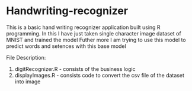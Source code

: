 # Handwriting-recognizer
This is a basic hand writing recognizer application built using R programming.
In this I have just taken single character image dataset of MNIST and trained the model
Futher more I am trying to use this model to predict words and setences with this base model

File Description:
1. digitRecognizer.R - consists of the business logic
2. displayImages.R - consists code to convert the csv file of the dataset into image
